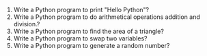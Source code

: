 1. Write a Python program to print &quot;Hello Python&quot;?
2. Write a Python program to do arithmetical operations addition and division.?
3. Write a Python program to find the area of a triangle?
4. Write a Python program to swap two variables?
5. Write a Python program to generate a random number?
